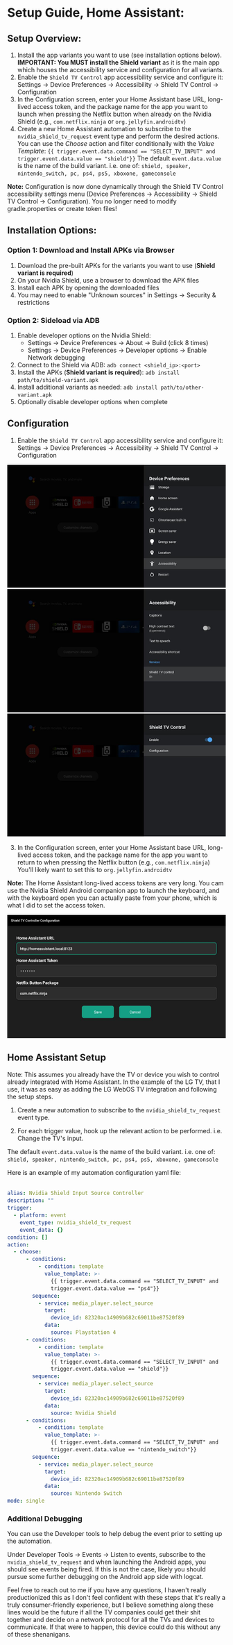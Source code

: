 # Setup Guide, Home Assistant:

## Setup Overview:
1. Install the app variants you want to use (see installation options below). **IMPORTANT: You MUST install the Shield variant** as it is the main app which houses the accessibility service and configuration for all variants.
2. Enable the `Shield TV Control` app accessibility service and configure it: Settings → Device Preferences → Accessibility → Shield TV Control → Configuration
3. In the Configuration screen, enter your Home Assistant base URL, long-lived access token, and the package name for the app you want to launch when pressing the Netflix button when already on the Nvidia Shield (e.g., `com.netflix.ninja` or `org.jellyfin.androidtv`)
4. Create a new Home Assistant automation to subscribe to the `nvidia_shield_tv_request` event type and perform the desired actions. You can use the *Choose* action and filter conditionally with the *Value Template*: `{{ trigger.event.data.command == "SELECT_TV_INPUT" and trigger.event.data.value == "shield"}}`
The default `event.data.value` is the name of the build variant. i.e. one of:
`shield, speaker, nintendo_switch, pc, ps4, ps5, xboxone, gameconsole`

**Note:** Configuration is now done dynamically through the Shield TV Control accessibility settings menu (Device Preferences → Accessibility → Shield TV Control → Configuration). You no longer need to modify gradle.properties or create token files!

## Installation Options:

### Option 1: Download and Install APKs via Browser
1. Download the pre-built APKs for the variants you want to use (**Shield variant is required**)
2. On your Nvidia Shield, use a browser to download the APK files
3. Install each APK by opening the downloaded files
4. You may need to enable "Unknown sources" in Settings → Security & restrictions

### Option 2: Sideload via ADB
1. Enable developer options on the Nvidia Shield:
   - Settings → Device Preferences → About → Build (click 8 times)
   - Settings → Device Preferences → Developer options → Enable Network debugging
2. Connect to the Shield via ADB: `adb connect <shield_ip>:<port>`
3. Install the APKs (**Shield variant is required**): `adb install path/to/shield-variant.apk`
4. Install additional variants as needed: `adb install path/to/other-variant.apk`
5. Optionally disable developer options when complete

## Configuration

1. Enable the `Shield TV Control` app accessibility service and configure it: Settings → Device Preferences → Accessibility → Shield TV Control → Configuration

![Finding Accessibility Menu](./screenshots/configuration-1-menu-finding-accessibility.jpg?raw=true "Finding Accessibility Menu")
![Finding App in Accessibility Menu](./screenshots/configuration-2-menu-finding-app.jpg?raw=true "Finding App Accessibility in Accessibility Menu")
![Shield Accessibility Options](./screenshots/configuration-3-menu-accessibility-options.jpg?raw=true "Shield Accessibility Options")

3. In the Configuration screen, enter your Home Assistant base URL, long-lived access token, and the package name for the app you want to return to when pressing the Netflix button (e.g., `com.netflix.ninja`) You'll likely want to set this to `org.jellyfin.androidtv`

**Note:** The Home Assistant long-lived access tokens are very long. You cam use the Nvidia Shield Android companion app to launch the keyboard, and with the keyboard open you can actually paste from your phone, which is what I did to set the access token.

![Configuration Screen](./screenshots/configuration-4-configuration-screen.jpg?raw=true "Configuration Screen")

## Home Assistant Setup

Note:
This assumes you already have the TV or device you wish to control already integrated with Home Assistant. In the example of the LG TV, that I use, it was as easy as adding the LG WebOS TV integration and following the setup steps.

1. Create a new automation to subscribe to the `nvidia_shield_tv_request` event type.
 
2. For each trigger value, hook up the relevant action to be performed. i.e. Change the TV's input.
 
The default `event.data.value` is the name of the build variant. i.e. one of:
`shield, speaker, nintendo_switch, pc, ps4, ps5, xboxone, gameconsole`

Here is an example of my automation configuration yaml file:
```yaml

alias: Nvidia Shield Input Source Controller
description: ""
trigger:
  - platform: event
    event_type: nvidia_shield_tv_request
    event_data: {}
condition: []
action:
  - choose:
      - conditions:
          - condition: template
            value_template: >-
              {{ trigger.event.data.command == "SELECT_TV_INPUT" and
              trigger.event.data.value == "ps4"}}
        sequence:
          - service: media_player.select_source
            target:
              device_id: 82320ac14909b682c69011be87520f89
            data:
              source: Playstation 4
      - conditions:
          - condition: template
            value_template: >-
              {{ trigger.event.data.command == "SELECT_TV_INPUT" and
              trigger.event.data.value == "shield"}}
        sequence:
          - service: media_player.select_source
            target:
              device_id: 82320ac14909b682c69011be87520f89
            data:
              source: Nvidia Shield
      - conditions:
          - condition: template
            value_template: >-
              {{ trigger.event.data.command == "SELECT_TV_INPUT" and
              trigger.event.data.value == "nintendo_switch"}}
        sequence:
          - service: media_player.select_source
            target:
              device_id: 82320ac14909b682c69011be87520f89
            data:
              source: Nintendo Switch
mode: single
```


### Additional Debugging

You can use the Developer tools to help debug the event prior to setting up the automation.

Under Developer Tools → Events → Listen to events, subscribe to the `nvidia_shield_tv_request` and when launching the Android apps, you should see events being fired.
If this is not the case, likely you should pursue some further debugging on the Android app side with logcat.


Feel free to reach out to me if you have any questions, I haven't really productionized this as I don't feel confident with these steps that it's really a truly consumer-friendly experience, but I believe something along these lines would be the future if all the TV companies could get their shit together and decide on a network protocol for all the TVs and devices to communicate. If that were to happen, this device could do this without any of these shenanigans.


